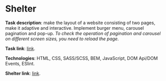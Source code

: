 # Shelter

**Task description**: make the layout of a website consisting of two pages, make it adaptive and interactive. Implement burger menu, carousel pagination and pop-up. *To check the operation of pagination and carousel on different screen sizes, you need to reload the page.*

**Task link**: [link](https://github.com/rolling-scopes-school/tasks/tree/master/stage1/stream1/shelter).

**Technologies**: HTML, CSS, SASS/SCSS, BEM, JavaScript, DOM Api/DOM Events, ESlint.

**Shelter link**: [link](https://maryiavarabyevaa.github.io/shelter/pages/main/index.html).
